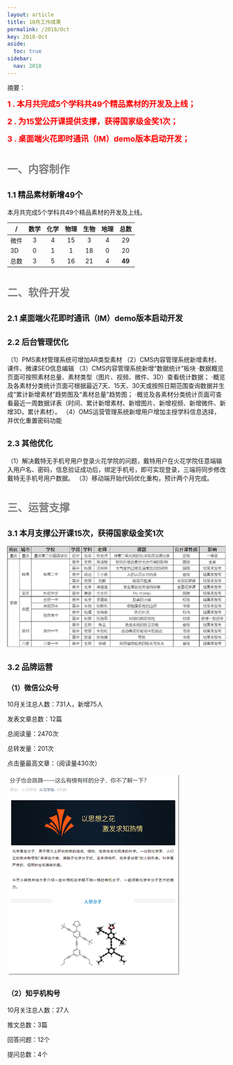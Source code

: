 ```yaml
---
layout: article
title: 10月工作成果
permalink: /2018/Oct
key: 2018-Oct
aside:
  toc: true
sidebar:
  nav: 2018
---
```


摘要：

<bro/><bro/>

**<font size="4" color="red">1 . 本月共完成5个学科共49个精品素材的开发及上线；</font>**

**<font size="4" color="red">2 . 为15堂公开课提供支撑，获得国家级金奖1次；</font>**

**<font size="4" color="red">3 . 桌面端火花即时通讯（IM）demo版本启动开发；</font>**


# <font size="5" color="gray">一、内容制作</font>

## <font size="4" >1.1 精品素材新增49个</font>

本月共完成5个学科共49个精品素材的开发及上线。

| /   |  数学  |  化学 | 物理   |  生物  |  地理 |  总数 |
|-----|:------:|:------:|:------:|:------:|:------:|:------:|
| 微件 |  3 | 4 | 15 | 3 | 4 | 29 |
| 3D | 0 | 1 | 1 | 18 | 0 | 20 |
| 总数 | 3 | 5 | 16 | 21 | 4 | **49** |

# <font size="5" color="gray">二、软件开发</font>

## <font size="4" >2.1 桌面端火花即时通讯（IM）demo版本启动开发</font>

## <font size="4" >2.2 后台管理优化</font>
  
（1）PMS素材管理系统可增加AR类型素材
（2）CMS内容管理系统新增素材、课件、微课SEO信息编辑
（3）CMS内容管理系统新增“数据统计”板块
·数据概览页面可按照素材总量、素材类型（图片、视频、微件、3D）查看统计数据；
·概览及各素材分类统计页面可根据最近7天、15天、30天或按照日期范围查询数据并生成“累计新增素材”趋势图及“素材总量”趋势图；
·概览及各素材分类统计页面可查看最近一周数据详表（时间、累计新增素材、新增图片、新增视频、新增微件、新增3D，累计素材）。
（4）OMS运营管理系统新增用户增加主授学科信息选择，并优化重置密码功能

## <font size="4" >2.3 其他优化</font>

（1）解决戴特无手机号用户登录火花学院的问题，戴特用户在火花学院任意端输入用户名、密码，信息验证成功后，绑定手机号，即可实现登录，三端将同步修改戴特无手机号用户数据。
（3）移动端开始代码优化重构，预计两个月完成。

# <font size="5" color="gray">三、运营支撑</font>

## <font size="4" >3.1 本月支撑公开课15次，获得国家级金奖1次</font>

![avatar](images/20181027.png)

## <font size="4" >3.2 品牌运营</font>

### <font size="3" >（1）微信公众号</font>

10月关注总人数：731人，新增75人

发表文章总数：12篇

总阅读量：2470次

总转发量：201次

点击量最高文章：（阅读量430次）

![avatar](images/20181028.png)

### <font size="3" >（2）知乎机构号</font>

10月关注总人数：27人

推文总数：3篇

回答问题：12个

提问总数：4个
